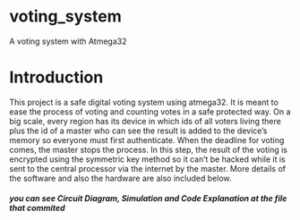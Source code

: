 # voting_system
A voting system with Atmega32 
# Introduction
This project is a safe digital voting system using atmega32. It is meant to ease the process of voting and counting votes in a safe protected way. On a big scale, every region has its device in which ids of all voters living there plus the id of a master who can see the result is added to the device’s memory so everyone must first authenticate. When the deadline for voting comes, the master stops the process. In this step, the result of the voting is encrypted using the symmetric key method so it can’t be hacked while it is sent to the central processor via the internet by the master. More details of the software and also the hardware are also included below.
##### you can see Circuit Diagram, Simulation and Code Explanation at the file that commited 
